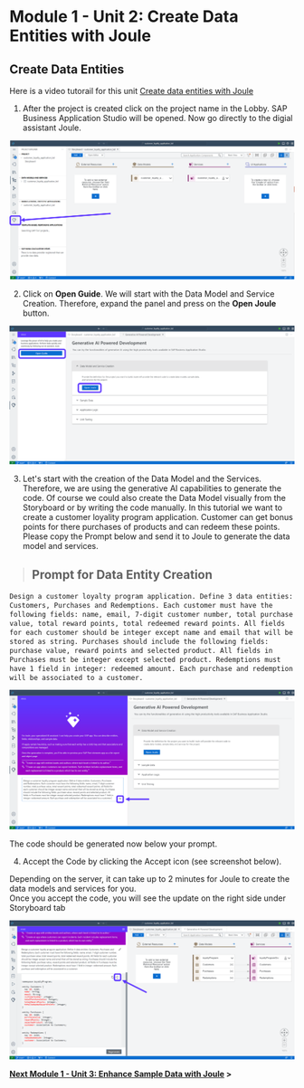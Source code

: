 # Module 1 - Unit 2: Create Data Entities with Joule  


## Create Data Entities
Here is a video tutorail for this unit <a href="https://video.sap.com/media/t/1_sm76hg3f">Create data entities with Joule</a>


1. After the project is created click on the project name in the Lobby. SAP Business Application Studio will be opened. Now go directly to the digial assistant Joule. 

![](./Images/251-2_Screenshot_10.png)

2. Click on **Open Guide**. We will start with the Data Model and Service Creation. Therefore, expand the panel and press on the **Open Joule** button.

![](./Images/251-2_Screenshot_11.png)

3. Let's start with the creation of the Data Model and the Services. Therefore, we are using the generative AI capabilities to generate the code. Of course we could also create the Data Model visually from the Storyboard or by writing the code manually. In this tutorial we want to create a customer loyality program application. Customer can get bonus points for there purchases of products and can redeem these points. Please copy the Prompt below and send it to Joule to generate the data model and services.

> ## Prompt for Data Entity Creation
>
```code
Design a customer loyalty program application. Define 3 data entities: Customers, Purchases and Redemptions. Each customer must have the following fields: name, email, 7-digit customer number, total purchase value, total reward points, total redeemed reward points. All fields for each customer should be integer except name and email that will be stored as string. Purchases should include the following fields: purchase value, reward points and selected product. All fields in Purchases must be integer except selected product. Redemptions must have 1 field in integer: redeemed amount. Each purchase and redemption will be associated to a customer.
```

![](./Images/251-2_Screenshot_12.png)

The code should be generated now below your prompt.

4. Accept the Code by clicking the Accept icon (see screenshot below).

Depending on the server, it can take up to 2 minutes for Joule to create the data models and services for you.<br>
Once you accept the code, you will see the update on the right side under Storyboard tab<br>

![](./Images/251-2_Screenshot_13.png)

**[Next Module 1 - Unit 3: Enhance Sample Data with Joule](./251-3_Enhance_Sample_Data_with_Joule.md) >**
